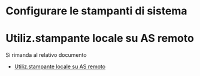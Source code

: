 # Configurare le stampanti di sistema

# Utiliz.stampante locale su AS remoto
Si rimanda al relativo documento

- [Utiliz.stampante locale su AS remoto](Sorgenti/MB/DOC/A£BASE_01Q)

